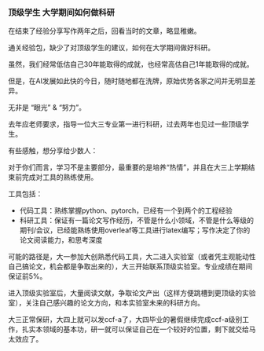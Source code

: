 ### 顶级学生 大学期间如何做科研

在结束了经验分享写作两年之后，回看当时的文章，略显稚嫩。

通关经验包，缺少了对顶级学生的建议，如何在大学期间做好科研。

虽然，我们经常低估自己30年能取得的成就，也经常高估自己1年能取得的成就。

但是，在AI发展如此快的今日，随时随地都在洗牌，原始优势各家之间并无明显差异。

无非是 “眼光” & “努力”。

去年应老师要求，指导一位大三专业第一进行科研，过去两年也见过一些顶级学生。

有些感触，想分享给少数人：

对于你们而言，学习不是主要部分，最重要的是培养“热情”，并且在大三上学期结束前完成对工具的熟练使用。

工具包括：

- 代码工具：熟练掌握python、pytorch，已经有一个到两个的工程经验
- 科研工具：保证有一篇论文写作经历，不管是什么小领域，不管是什么等级的期刊/会议，已经能熟练使用overleaf等工具进行latex编写；写作决定了你的论文阅读能力，和思考深度

可能的路径是，大一参加大创熟悉代码工具，大二进入实验室（或者凭主观能动性自己搞论文，机会都是争取出来的），大三开始联系顶级实验室。专业成绩在期间保证前5%。

进入顶级实验室后，大量阅读文献，争取论文产出（这样方便跳槽到更顶级的实验室），关注自己感兴趣的论文方向，和本实验室未来的科研方向。

大三正常保研，大四上就可以发ccf-a了，大四毕业的暑假继续完成ccf-a级别工作，扎实本领域的基本功，研一就可以保证自己在一个较好的位置，剩下就交给马太效应了。


